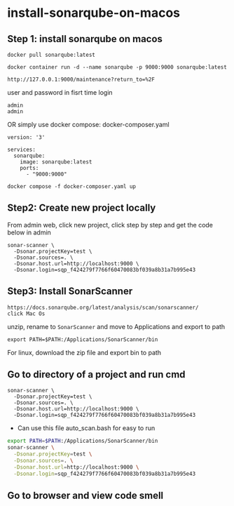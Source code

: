 # install-sonarqube-on-macos
## Step 1: install sonarqube on macos

```
docker pull sonarqube:latest
```

```
docker container run -d --name sonarqube -p 9000:9000 sonarqube:latest
```

```
http://127.0.0.1:9000/maintenance?return_to=%2F
```

user and password in fisrt time login
```
admin
admin
```


OR simply use docker compose: docker-composer.yaml
```
version: '3'

services:
  sonarqube:
    image: sonarqube:latest
    ports:
      - "9000:9000"

```
```
docker compose -f docker-composer.yaml up
```

## Step2: Create new project locally
From admin web, click new project, click step by step and get the code below in admin
```
sonar-scanner \
  -Dsonar.projectKey=test \
  -Dsonar.sources=. \
  -Dsonar.host.url=http://localhost:9000 \
  -Dsonar.login=sqp_f424279f7766f60470083bf039a8b31a7b995e43
```


## Step3: Install SonarScanner
```
https://docs.sonarqube.org/latest/analysis/scan/sonarscanner/
click Mac Os
```

unzip, rename to `SonarScanner` and move to Applications and export to path
```
export PATH=$PATH:/Applications/SonarScanner/bin
```

For linux, download the zip file and export bin to path

## Go to directory of a project and run cmd
```
sonar-scanner \
  -Dsonar.projectKey=test \
  -Dsonar.sources=. \
  -Dsonar.host.url=http://localhost:9000 \
  -Dsonar.login=sqp_f424279f7766f60470083bf039a8b31a7b995e43
```

* Can use this file auto_scan.bash for easy to run
```bash
export PATH=$PATH:/Applications/SonarScanner/bin
sonar-scanner \
  -Dsonar.projectKey=test \
  -Dsonar.sources=. \
  -Dsonar.host.url=http://localhost:9000 \
  -Dsonar.login=sqp_f424279f7766f60470083bf039a8b31a7b995e43

```
## Go to browser and view code smell
